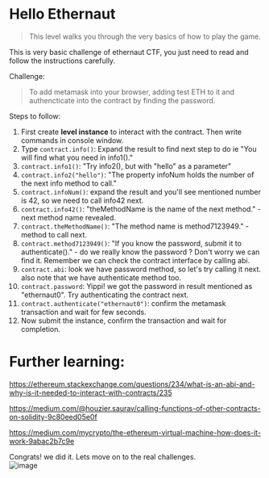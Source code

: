 # Hello Ethernaut
> This level walks you through the very basics of how to play the game.

This is very basic challenge of ethernaut CTF, you just need to read and follow the instructions carefully.

Challenge: 
> To add metamask into your browser, adding test ETH to it and authencticate into the contract by finding the password.

Steps to follow: 

1.  First create **level instance** to interact with the contract. Then write commands in console window.
2.  Type ```contract.info()```: Expand the result to find next step to do ie  "You will find what you need in info1()."
3.  ```contract.info1()```: "Try info2(), but with \"hello\" as a parameter"
4. ```contract.info2("hello")```: "The property infoNum holds the number of the next info method to call."
5. ```contract.infoNum()```: expand the result and you'll see mentioned  number is 42, so we need to call info42 next.
6. ```contract.info42()```: "theMethodName is the name of the next method." - next method name revealed.
7. ```contract.theMethodName()```: "The method name is method7123949." - method to call next.
8. ```contract.method7123949()```: "If you know the password, submit it to authenticate()." - do we really know the password
? Don't worry we can find it. Remember we can check the contract interface by calling abi. 
9. ```contract.abi```: look we have password method, so let's try calling it next. also note that we have authenticate method too.
10. ```contract.password```: Yippi! we got the password in result mentioned as "ethernaut0". Try authenticating the contract next.
11. ```contract.authenticate("ethernaut0")```: confirm the metamask transaction and wait for few seconds.
12. Now submit the instance, confirm the transaction and wait for completion.

# Further learning: 
 https://ethereum.stackexchange.com/questions/234/what-is-an-abi-and-why-is-it-needed-to-interact-with-contracts/235
 
 https://medium.com/@houzier.saurav/calling-functions-of-other-contracts-on-solidity-9c80eed05e0f
 
 https://medium.com/mycrypto/the-ethereum-virtual-machine-how-does-it-work-9abac2b7c9e




Congrats! we did it. Lets move on to the real challenges.  
![image](https://user-images.githubusercontent.com/15854015/151848427-94229470-8436-49d9-8c3b-2617f0e43409.png)

